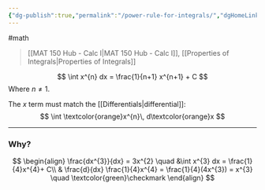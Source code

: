 ```yaml
---
{"dg-publish":true,"permalink":"/power-rule-for-integrals/","dgHomeLink":true,"dgPassFrontmatter":false}
---
```


#math 
> [[MAT 150 Hub - Calc I|MAT 150 Hub - Calc I]], [[Properties of Integrals|Properties of Integrals]]

$$
\int x^{n} dx = \frac{1}{n+1} x^{n+1} + C
$$
Where $n \ne 1$.

The $x$ term must match the [[Differentials|differential]]:
$$
\int \textcolor{orange}x^{n}\, d\textcolor{orange}x
$$

---
### Why?
$$
\begin{align}
\frac{dx^{3}}{dx} = 3x^{2} \quad &\int x^{3} dx = \frac{1}{4}x^{4}+ C\\
& \frac{d}{dx} \frac{1}{4}x^{4} = \frac{1}{4}(4x^{3}) = x^{3} \quad \textcolor{green}\checkmark
\end{align}
$$
